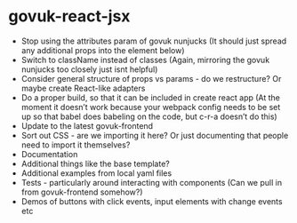 # govuk-react-jsx

- Stop using the attributes param of govuk nunjucks (It should just spread any additional props into the element below)
- Switch to className instead of classes (Again, mirroring the govuk nunjucks too closely just isnt helpful)
- Consider general structure of props vs params - do we restructure? Or maybe create React-like adapters
- Do a proper build, so that it can be included in create react app (At the moment it doesn’t work because your webpack config needs to be set up so that babel does babeling on the code, but c-r-a doesn’t do this)
- Update to the latest govuk-frontend
- Sort out CSS - are we importing it here? Or just documenting that people need to import it themselves?
- Documentation
- Additional things like the base template?
- Additional examples from local yaml files
- Tests - particularly around interacting with components (Can we pull in from govuk-frontend somehow?)
- Demos of buttons with click events, input elements with change events etc
